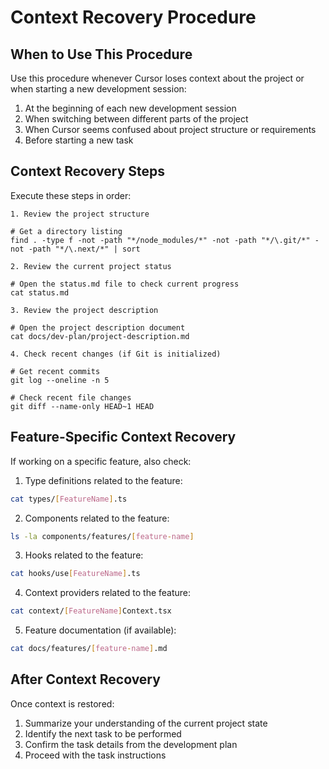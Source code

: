 # Context Recovery Procedure

## When to Use This Procedure

Use this procedure whenever Cursor loses context about the project or when starting a new development session:

1. At the beginning of each new development session
2. When switching between different parts of the project
3. When Cursor seems confused about project structure or requirements
4. Before starting a new task

## Context Recovery Steps

Execute these steps in order:

```
1. Review the project structure

# Get a directory listing
find . -type f -not -path "*/node_modules/*" -not -path "*/\.git/*" -not -path "*/\.next/*" | sort

2. Review the current project status

# Open the status.md file to check current progress
cat status.md

3. Review the project description

# Open the project description document
cat docs/dev-plan/project-description.md

4. Check recent changes (if Git is initialized)

# Get recent commits
git log --oneline -n 5

# Check recent file changes
git diff --name-only HEAD~1 HEAD
```

## Feature-Specific Context Recovery

If working on a specific feature, also check:

1. Type definitions related to the feature:
```bash
cat types/[FeatureName].ts
```

2. Components related to the feature:
```bash
ls -la components/features/[feature-name]
```

3. Hooks related to the feature:
```bash
cat hooks/use[FeatureName].ts
```

4. Context providers related to the feature:
```bash
cat context/[FeatureName]Context.tsx
```

5. Feature documentation (if available):
```bash
cat docs/features/[feature-name].md
```

## After Context Recovery

Once context is restored:

1. Summarize your understanding of the current project state
2. Identify the next task to be performed
3. Confirm the task details from the development plan
4. Proceed with the task instructions
